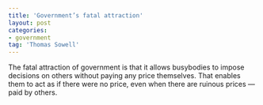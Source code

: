 ```yaml
---
title: 'Government’s fatal attraction'
layout: post
categories:
- government
tag: 'Thomas Sowell'
---
```


The fatal attraction of government is that it allows busybodies to impose decisions on others without paying any price themselves. That enables them to act as if there were no price, even when there are ruinous prices — paid by others.